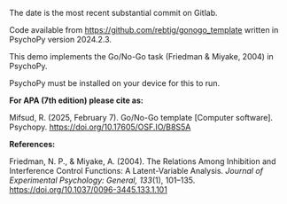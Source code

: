 The date is the most recent substantial commit on Gitlab.

Code available from https://github.com/rebtig/gonogo_template written in PsychoPy version 2024.2.3.

This demo implements the Go/No-Go task (Friedman & Miyake, 2004) in PsychoPy.

PsychoPy must be installed on your device for this to run.

**For APA (7th edition) please cite as:**

Mifsud, R. (2025, February 7). Go/No-Go template [Computer software]. Psychopy. https://doi.org/10.17605/OSF.IO/B8S5A

**References:**

Friedman, N. P., & Miyake, A. (2004). The Relations Among Inhibition and
Interference Control Functions: A Latent-Variable Analysis. *Journal of Experimental Psychology: General, 133*(1), 101–135.
https://doi.org/10.1037/0096-3445.133.1.101
